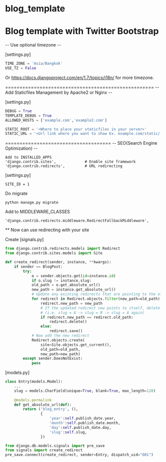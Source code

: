 blog_template
=============

Blog template with Twitter Bootstrap
====================================================
-- Use optional timezone --

[settings.py]
```python
TIME_ZONE = 'Asia/Bangkok'
USE_TZ = False
```
Or https://docs.djangoproject.com/en/1.7/topics/i18n/ for more timezone.

====================================================
-- Add Staticfiles Management by Apache2 or Nginx --

[settings.py]
```python
DEBUG = True
TEMPLATE_DEBUG = True
ALLOWED_HOSTS = ['example.com','example2.com']

STATIC_ROOT = '<Where to place your staticfiles in your server>'
STATIC_URL = '<Url link where you want to show Ex. example.com/static/ or static.example.com>'
```
=====================================
-- SEO(Search Engine Optimization) --
```
Add to INSTALLED_APPS
'django.contrib.sites',             # Enable site framework
'django.contrib.redirects',         # URL redirecting
```

[settings.py]
```
SITE_ID = 1
```

Do migrate
```
python manage.py migrate
```

Add to MIDDLEWARE_CLASSES
```
'django.contrib.redirects.middleware.RedirectFallbackMiddleware',
```

** Now can use redirecting with your site

Create [signals.py]
```python
from django.contrib.redirects.models import Redirect
from django.contrib.sites.models import Site

def create_redirect(sender, instance, **kwargs):
    if sender == BlogPost:
        try:
            o = sender.objects.get(id=instance.id)
            if o.slug != instance.slug:
            old_path = o.get_absolute_url()
            new_path = instance.get_absolute_url()
            # Update any existing redirects that are pointing to the old url
            for redirect in Redirect.objects.filter(new_path=old_path):
                redirect.new_path = new_path
                # If the updated redirect now points to itself, delete it
                # (i.e. slug = A -> slug = B -> slug = A again)
                if redirect.new_path == redirect.old_path:
                    redirect.delete()
                else:
                    redirect.save()
            # Now add the new redirect
            Redirect.objects.create(
                site=Site.objects.get_current(),
                old_path=old_path,
                new_path=new_path)
        except sender.DoesNotExist:
            pass
```
[models.py]
```python
class Entry(models.Model):
    ...
    slug = models.CharField(unique=True, blank=True, max_length=128)
    
    @models.permalink
    def get_absolute_url(def):
        return ('blog_entry', (),
                {
                    'year':self.publish_date.year,
                    'month':self.publish_date.month,
                    'day':self.publish_date.day,
                    'slug':self.slug,
                })

from django.db.models.signals import pre_save
from signals import create_redirect
pre_save.connect(create_redirect, sender=Entry, dispatch_uid="001")
```
